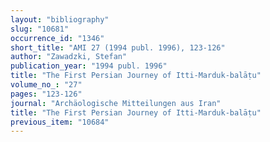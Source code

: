 ```yaml
---
layout: "bibliography"
slug: "10681"
occurrence_id: "1346"
short_title: "AMI 27 (1994 publ. 1996), 123-126"
author: "Zawadzki, Stefan"
publication_year: "1994 publ. 1996"
title: "The First Persian Journey of Itti-Marduk-balāṭu"
volume_no_: "27"
pages: "123-126"
journal: "Archäologische Mitteilungen aus Iran"
title: "The First Persian Journey of Itti-Marduk-balāṭu"
previous_item: "10684"
---
```

